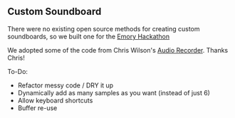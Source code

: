 ## Custom Soundboard

There were no existing open source methods for creating custom soundboards, so we built one for the [Emory Hackathon](https://www.hackerleague.org/hackathons/emory-hackathon-2014-co-hosted-by-microsoft/hacks/musiqu-dot-es)

We adopted some of the code from Chris Wilson's [Audio Recorder](https://github.com/cwilso/AudioRecorder). Thanks Chris!

To-Do:
- Refactor messy code / DRY it up
- Dynamically add as many samples as you want (instead of just 6)
- Allow keyboard shortcuts
- Buffer re-use
